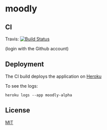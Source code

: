 moodly
======

## CI

Travis: [![Build Status](https://travis-ci.org/leanovate/moodly.png?branch=master)](https://travis-ci.org/leanovate/moodly)

(login with the Github account)


## Deployment

The CI build deploys the application on [Heroku](http://moodly-alpha.herokuapp.com/)

To see the logs:

`heroku logs --app moodly-alpha`

## License

[MIT](http://opensource.org/licenses/MIT)
